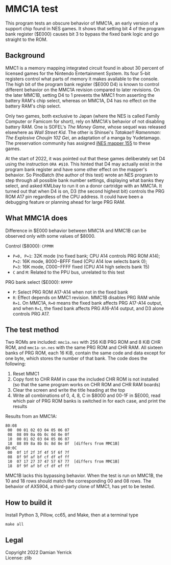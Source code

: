 MMC1A test
==========

This program tests an obscure behavior of MMC1A, an early version of
a support chip found in NES games.  It shows that setting bit 4 of
the program bank register ($E000) causes bit 3 to bypass the fixed
bank logic and go straight to the ROM.

Background
----------
MMC1 is a memory mapping integrated circuit found in about 30 percent
of licensed games for the Nintendo Entertainment System.  Its four
5-bit registers control what parts of memory it makes available to
the console.  The high bit of the program bank register ($E000 D4) is
known to control different behavior on the MMC1A revision compared to
later revisions.  On the later MMC1B, setting D4 to 1 prevents the
MMC1 from asserting the battery RAM's chip select, whereas on MMC1A,
D4 has no effect on the battery RAM's chip select.

Only two games, both exclusive to Japan (where the NES is called
Family Computer or Famicom for short), rely on MMC1A's behavior of
not disabling battery RAM.  One is SOFEL's _The Money Game_, whose
sequel was released elsewhere as _Wall Street Kid_.  The other is
Shinsei's _Tatakae!! Ramenman: The Explosive Choujin 102 Gei_, an
adaptation of a manga by Yudetamago.  The preservation community
has assigned [iNES mapper 155] to these games.

At the start of 2022, it was pointed out that these games
deliberately set D4 using the instruction `ORA #$10`.  This hinted
that D4 may actually exist in the program bank register and have some
other effect on the mapper's behavior.  So PinoBatch (the author of
this test) wrote an NES program to step through all possible bank
number settings, displaying what banks they select, and asked KMLbay
to run it on a donor cartridge with an MMC1A.  It turned out that
when D4 is on, D3 (the second highest bit) controls the PRG ROM A17
pin regardless of the CPU address.  It could have been a debugging
feature or planning ahead for large PRG RAM.

[iNES mapper 155]: https://wiki.nesdev.org/w/index.php?title=INES_Mapper_155

What MMC1A does
---------------
Difference in $E000 behavior between MMC1A and MMC1B can be observed
only with some values of $8000.

Control ($8000): `CPPMM`

- `P=0, P=1`: 32K mode (no fixed bank; CPU A14 controls PRG ROM A14);  
  `P=2`: 16K mode, $8000-$BFFF fixed (CPU A14 low selects bank 0);  
  `P=3`: 16K mode, $C000-$FFFF fixed (CPU A14 high selects bank 15)
- `C` and `M`: Related to the PPU bus, unrelated to this test

PRG bank select ($E000): `RPPPP`

- `P`: Select PRG ROM A17-A14 when not in the fixed bank
- `R`: Effect depends on MMC1 revision.  MMC1B disables PRG RAM while
  `R=1`.  On MMC1A, `R=0` means the fixed bank affects PRG A17-A14
  output, and when `R=1`, the fixed bank affects PRG A16-A14 output,
  and D3 alone controls PRG A17.

The test method
---------------
Two ROMs are included: `mmc1a.nes` with 256 KiB PRG ROM and 8 KiB
CHR ROM, and `mmc1a-sn.nes` with the same PRG ROM and CHR RAM.
All sixteen banks of PRG ROM, each 16 KiB, contain the same code and
data except for one byte, which stores the number of that bank.
The code does the following:

1. Reset MMC1
2. Copy font to CHR RAM in case the included CHR ROM is not installed
   (so that the same program works on CHR ROM and CHR RAM boards)
3. Clear the screen and write the title heading at the top
4. Write all combinations of 0, 4, 8, C in $8000 and 00-1F in $E000,
   read which pair of PRG ROM banks is switched in for each case,
   and print the results

Results from an MMC1A:

    80:08
     00  00 01 02 03 04 05 06 07
     08  08 09 0a 0b 0c 0d 0e 0f
     10  00 01 02 03 04 05 06 07
     18  88 89 8a 8b 8c 8d 8e 8f  [differs from MMC1B]
    80:0C
     00  0f 1f 2f 3f 4f 5f 6f 7f
     08  8f 9f af bf cf df ef ff
     10  07 17 27 37 47 57 67 77  [differs from MMC1B]
     18  8f 9f af bf cf df ef ff

MMC1B lacks this bypassing behavior.  When the test is run on
MMC1B, the 10 and 18 rows should match the corresponding 00 and
08 rows.  The behavior of AX5904, a third-party clone of MMC1,
has yet to be tested.

How to build it
---------------
Install Python 3, Pillow, cc65, and Make, then at a terminal type

    make all

Legal
---------------
Copyright 2022 Damian Yerrick  
License: zlib
